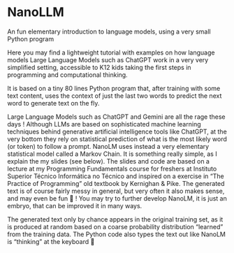 # NanoLLM
An fun elementary introduction to language models, using a very small Python program


Here you may find a lightweight tutorial with examples on how language models Large Language Models such as ChatGPT work in a very very simplified setting, accessible to K12 kids taking the first steps in programming and computational thinking.

It is based on a tiny 80 lines Python program that, after training with some text content, uses the context of just the last two words to predict the next word to generate text on the fly.

Large Language Models such as ChatGPT and Gemini are all the rage these days ! Although LLMs are based on sophisticated machine learning techniques behind generative artificial intelligence tools like ChatGPT, at the very bottom they rely on statistical prediction of what is the most likely word (or token) to follow a prompt. NanoLM uses instead a very elementary statistical model called a Markov Chain. It is something really simple, as I explain the my slides (see below).
The slides and code are based on a lecture at my Programming Fundamentals course for freshers at Instituto Superior Técnico Informática no Técnico and inspired on a exercise in “The Practice of Programming” old textbook by Kernighan & Pike.
The generated text is of course fairly messy in general, but very often it also makes sense, and may even be fun 🙂 ! You may try to further develop NanoLM, it is just an embryo, that can be improved it in many ways.

The generated text only by chance appears in the original training set, as it is produced at random based on a coarse probability distribution “learned” from the training data.
The Python code also types the text out like NanoLM is “thinking” at the keyboard 🙂

